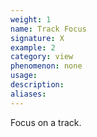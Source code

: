 ```yaml
---
weight: 1
name: Track Focus
signature: X 
example: 2
category: view
phenomenon: none
usage: 
description: 
aliases: 
---
```

Focus on a track.